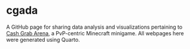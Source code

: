 # cgada

A GitHub page for sharing data analysis and visualizations pertaining to [Cash Grab Arena](https://github.com/HazilTheNut/cashgrab), a PvP-centric Minecraft minigame.
All webpages here were generated using Quarto.
